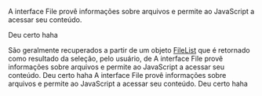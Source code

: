A interface File provê informações sobre arquivos e permite ao JavaScript  a acessar seu conteúdo.

Deu certo haha

São geralmente recuperados a partir de um objeto [FileList](https://developer.mozilla.org/pt-BR/docs/Web/API/FileList) que é retornado como resultado da seleção, pelo usuário, de 
A interface File provê informações sobre arquivos e permite ao JavaScript  a acessar seu conteúdo.
Deu certo haha
A interface File provê informações sobre arquivos e permite ao JavaScript  a acessar seu conteúdo.
Deu certo haha